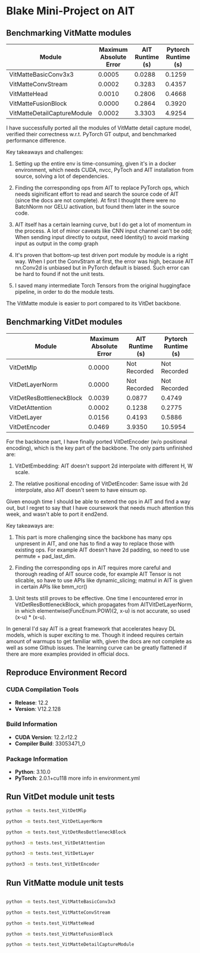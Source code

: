 # Blake Mini-Project on AIT

## Benchmarking VitMatte modules

| Module                       | Maximum Absolute Error | AIT Runtime (s)  | Pytorch Runtime (s)  |
|------------------------------|------------------------|-------------|-----------------|
| VitMatteBasicConv3x3         |   0.0005               |   0.0288    |    0.1259       |
| VitMatteConvStream           |   0.0002               |   0.3283    |    0.4357       |
| VitMatteHead                 |   0.0010               |   0.2806    |    0.4668       |
| VitMatteFusionBlock          |   0.0000               |   0.2864    |    0.3920       |
| VitMatteDetailCaptureModule  |   0.0002               |   3.3303    |    4.9254       |

I have successfully ported all the modules of VitMatte detail capture model, verified their correctness w.r.t. PyTorch GT output, and benchmarked performance difference.

Key takeaways and challenges: 

1. Setting up the entire env is time-consuming, given it's in a docker environment, which needs CUDA, nvcc, PyToch and AIT installation from source, solving a lot of dependencies.

2. Finding the corresponding ops from AIT to replace PyTorch ops, which needs siginificant effort to read and search the source code of AIT (since the docs are not complete). At first I thought there were no BatchNorm nor GELU activation, but found them later in the source code. 

3. AIT itself has a certain learning curve, but I do get a lot of momentum in the process. A lot of minor caveats like CNN input channel can't be odd; When sending input directly to output, need Identity() to avoid marking input as output in the comp graph

4. It's proven that bottom-up test driven port module by module is a right way. When I port the ConvStram at first, the error was high, because AIT nn.Conv2d is unbiased but in PyTorch default is biased. Such error can be hard to found if not the unit tests. 

5. I saved many intermediate Torch Tensors from the original huggingface pipeline, in order to do the module tests.

The VitMatte module is easier to port compared to its VitDet backbone. 

## Benchmarking VitDet modules
| Module                       | Maximum Absolute Error | AIT Runtime (s) | Pytorch Runtime (s) |
|------------------------------|------------------------|-------------|-----------------|
| VitDetMlp                    |    0.0000              | Not Recorded|  Not Recorded   |
| VitDetLayerNorm              |    0.0000              | Not Recorded|   Not Recorded  |
| VitDetResBottleneckBlock     |    0.0039              |   0.0877    |   0.4749        |
| VitDetAttention              |    0.0002              |   0.1238    |   0.2775        |
| VitDetLayer                  |    0.0156              |   0.4193    |   0.5886        |
| VitDetEncoder                |    0.0469              |   3.9350    |   10.5954       |



For the backbone part, I have finally ported VitDetEncoder (w/o positional encoding), which is the key part of the backbone. The only parts unfinished are: 

1. VitDetEmbedding: AIT doesn't support 2d interpolate with different H, W scale.

2. The relative positional encoding of VitDetEncoder: Same issue with 2d interpolate, also AIT doesn't seem to have einsum op.

Given enough time I should be able to extend the ops in AIT and find a way out, but I regret to say that I have coursework that needs much attention this week, and wasn't able to port it end2end. 

Key takeaways are:

1. This part is more challenging since the backbone has many ops unpresent in AIT, and one has to find a way to replace those with existing ops. For example AIT doesn't have 2d padding, so need to use permute + pad_last_dim.

2. Finding the corresponding ops in AIT requires more careful and thorough reading of AIT source code, for example AIT Tensor is not slicable, so have to use APIs like dynamic_slicing; matmul in AIT is given in certain APIs like bmm_rcr()

3. Unit tests still proves to be effective. One time I encountered error in VitDetResBottleneckBlock, which propagates from AITVitDetLayerNorm, in which elementwise(FuncEnum.POW)(2, x-u) is not accurate, so used (x-u) * (x-u).

In general I'd say AIT is a great framework that accelerates heavy DL models, which is super exciting to me. Though it indeed requires certain amount of warmups to get familiar with, given the docs are not complete as well as some Github issues. The learning curve can be greatly flattened if there are more examples provided in official docs.

## Reproduce Environment Record

### CUDA Compilation Tools
- **Release**: 12.2
- **Version**: V12.2.128

### Build Information
- **CUDA Version**: 12.2.r12.2
- **Compiler Build**: 33053471_0

### Package Information
- **Python**: 3.10.0
- **PyTorch**: 2.0.1+cu118
more info in environment.yml

## Run VitDet module unit tests 

```bash
python -m tests.test_VitDetMlp

python -m tests.test_VitDetLayerNorm

python -m tests.test_VitDetResBottleneckBlock

python3 -m tests.test_VitDetAttention

python3 -m tests.test_VitDetLayer

python3 -m tests.test_VitDetEncoder

```

## Run VitMatte module unit tests 

```bash

python -m tests.test_VitMatteBasicConv3x3

python -m tests.test_VitMatteConvStream

python -m tests.test_VitMatteHead

python -m tests.test_VitMatteFusionBlock

python -m tests.test_VitMatteDetailCaptureModule
```